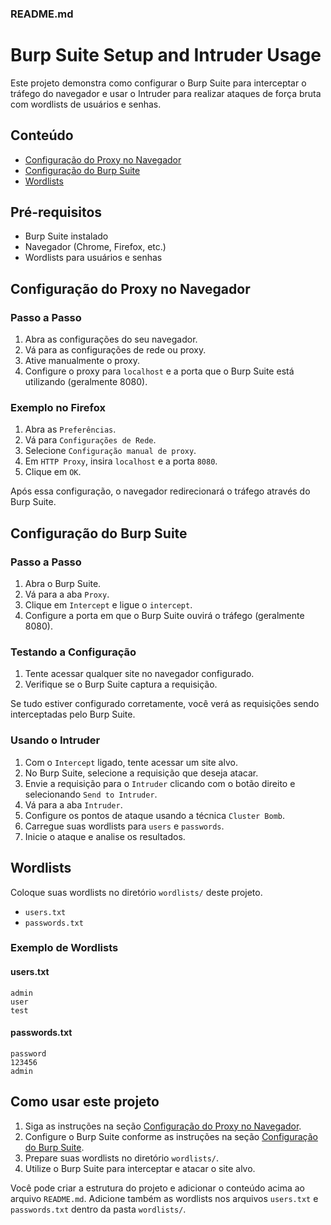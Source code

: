 ### README.md

# Burp Suite Setup and Intruder Usage

Este projeto demonstra como configurar o Burp Suite para interceptar o tráfego do navegador e usar o Intruder para realizar ataques de força bruta com wordlists de usuários e senhas.

## Conteúdo

- [Configuração do Proxy no Navegador](#configuração-do-proxy-no-navegador)
- [Configuração do Burp Suite](#configuração-do-burp-suite)
- [Wordlists](#wordlists)

## Pré-requisitos

- Burp Suite instalado
- Navegador (Chrome, Firefox, etc.)
- Wordlists para usuários e senhas

## Configuração do Proxy no Navegador

### Passo a Passo

1. Abra as configurações do seu navegador.
2. Vá para as configurações de rede ou proxy.
3. Ative manualmente o proxy.
4. Configure o proxy para `localhost` e a porta que o Burp Suite está utilizando (geralmente 8080).

### Exemplo no Firefox

1. Abra as `Preferências`.
2. Vá para `Configurações de Rede`.
3. Selecione `Configuração manual de proxy`.
4. Em `HTTP Proxy`, insira `localhost` e a porta `8080`.
5. Clique em `OK`.

Após essa configuração, o navegador redirecionará o tráfego através do Burp Suite.

## Configuração do Burp Suite

### Passo a Passo

1. Abra o Burp Suite.
2. Vá para a aba `Proxy`.
3. Clique em `Intercept` e ligue o `intercept`.
4. Configure a porta em que o Burp Suite ouvirá o tráfego (geralmente 8080).

### Testando a Configuração

1. Tente acessar qualquer site no navegador configurado.
2. Verifique se o Burp Suite captura a requisição.

Se tudo estiver configurado corretamente, você verá as requisições sendo interceptadas pelo Burp Suite.

### Usando o Intruder

1. Com o `Intercept` ligado, tente acessar um site alvo.
2. No Burp Suite, selecione a requisição que deseja atacar.
3. Envie a requisição para o `Intruder` clicando com o botão direito e selecionando `Send to Intruder`.
4. Vá para a aba `Intruder`.
5. Configure os pontos de ataque usando a técnica `Cluster Bomb`.
6. Carregue suas wordlists para `users` e `passwords`.
7. Inicie o ataque e analise os resultados.

## Wordlists

Coloque suas wordlists no diretório `wordlists/` deste projeto.

- `users.txt`
- `passwords.txt`

### Exemplo de Wordlists

#### users.txt

```
admin
user
test
```

#### passwords.txt

```
password
123456
admin
```

## Como usar este projeto

1. Siga as instruções na seção [Configuração do Proxy no Navegador](#configuração-do-proxy-no-navegador).
2. Configure o Burp Suite conforme as instruções na seção [Configuração do Burp Suite](#configuração-do-burp-suite).
3. Prepare suas wordlists no diretório `wordlists/`.
4. Utilize o Burp Suite para interceptar e atacar o site alvo.


Você pode criar a estrutura do projeto e adicionar o conteúdo acima ao arquivo `README.md`. Adicione também as wordlists nos arquivos `users.txt` e `passwords.txt` dentro da pasta `wordlists/`.
